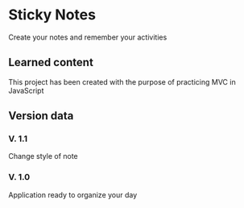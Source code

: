 # Sticky Notes
Create your notes and remember your activities

## Learned content
This project has been created with the purpose of practicing MVC in JavaScript

## Version data
### V. 1.1
Change style of note
### V. 1.0
Application ready to organize your day